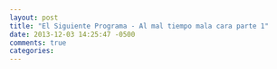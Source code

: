 ```yaml
---
layout: post
title: "El Siguiente Programa - Al mal tiempo mala cara parte 1"
date: 2013-12-03 14:25:47 -0500
comments: true
categories: 
---
```

